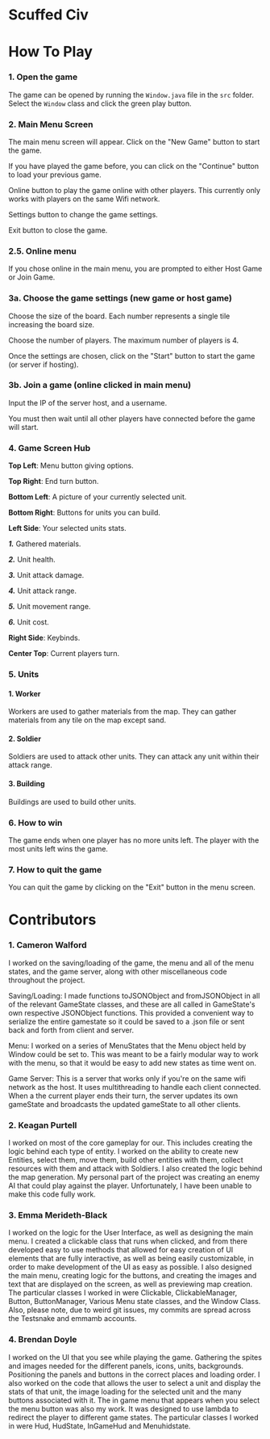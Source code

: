 # Scuffed Civ

# How To Play

### 1. Open the game
The game can be opened by running the `Window.java` file in the `src` folder.
Select the `Window` class and click the green play button.

### 2. Main Menu Screen
The main menu screen will appear. Click on the "New Game" button to start the game.

If you have played the game before, you can click on the "Continue" button to load your previous game.

Online button to play the game online with other players. This currently only works with players on the same Wifi network.

Settings button to change the game settings.

Exit button to close the game.

### 2.5. Online menu
If you chose online in the main menu, you are prompted to either Host Game or Join Game.

### 3a. Choose the game settings (new game or host game)
Choose the size of the board. Each number represents a single tile increasing the board size.

Choose the number of players. The maximum number of players is 4.

Once the settings are chosen, click on the "Start" button to start the game (or server if hosting).

### 3b. Join a game (online clicked in main menu)
Input the IP of the server host, and a username.

You must then wait until all other players have connected before the game will start.

### 4. Game Screen Hub
**Top Left**: Menu button giving options.

**Top Right**: End turn button.

**Bottom Left**: A picture of your currently selected unit.

**Bottom Right**: Buttons for units you can build.

**Left Side**: Your selected units stats.

  ***1.*** Gathered materials.

  ***2.*** Unit health.

  ***3.*** Unit attack damage.

  ***4.*** Unit attack range.

  ***5.*** Unit movement range.

  ***6.*** Unit cost.

**Right Side**: Keybinds.

**Center Top**: Current players turn.

### 5. Units
#### 1. Worker
Workers are used to gather materials from the map. They can gather materials from any tile on the map except sand.
#### 2. Soldier
Soldiers are used to attack other units. They can attack any unit within their attack range.
#### 3. Building
Buildings are used to build other units.

### 6. How to win
The game ends when one player has no more units left. The player with the most units left wins the game.

### 7. How to quit the game
You can quit the game by clicking on the "Exit" button in the menu screen.

# Contributors
### 1. Cameron Walford
I worked on the saving/loading of the game, the menu and all of the menu states, and the game server, along
with other miscellaneous code throughout the project.

Saving/Loading: I made functions toJSONObject and fromJSONObject in all of the relevant GameState classes,
and these are all called in GameState's own respective JSONObject functions. This provided a convenient way
to serialize the entire gamestate so it could be saved to a .json file or sent back and forth from client
and server.

Menu: I worked on a series of MenuStates that the Menu object held by Window could be set to. This was meant to be
a fairly modular way to work with the menu, so that it would be easy to add new states as time went on.

Game Server: This is a server that works only if you're on the same wifi network as the host. It uses multithreading
to handle each client connected. When a the current player ends their turn, the server updates its own gameState and
broadcasts the updated gameState to all other clients.

### 2. Keagan Purtell
I worked on most of the core gameplay for our. This includes creating the logic behind each type of entity.
I worked on the ability to create new Entities, select them, move them, build other entities with them, collect 
resources with them and attack with Soldiers. I also created the logic behind the map generation. My personal part
of the project was creating an enemy AI that could play against the player. Unfortunately, I have been unable to make
this code fully work.

### 3. Emma Merideth-Black
I worked on the logic for the User Interface, as well as designing the main menu. I created a clickable
class that runs when clicked, and from there developed easy to use methods that allowed for easy
creation of UI elements that are fully interactive, as well as being easily customizable, in order to
make development of the UI as easy as possible. I also designed the main menu, creating logic for
the buttons, and creating the images and text that are displayed on the screen, as well as previewing
map creation. The particular classes I worked in were Clickable, ClickableManager, Button, ButtonManager, 
Various Menu state classes, and the Window Class. Also, please note, due to weird git issues, my commits
are spread across the Testsnake and emmamb accounts.

### 4. Brendan Doyle
I worked on the UI that you see while playing the game. Gathering the spites and images needed for
the different panels, icons, units, backgrounds. Positioning the panels and buttons in the correct
places and loading order. I also worked on the code that allows the user to select a unit and
display the stats of that unit, the image loading for the selected unit and the many buttons 
associated with it. The in game menu that appears when you select the menu button was also my 
work. It was designed to use lambda to redirect the player to different game states.
The particular classes I worked in were Hud, HudState, InGameHud and Menuhidstate. 
